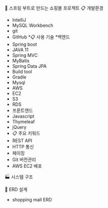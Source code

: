 🛒 스프링 부트로 만드는 쇼핑몰 프로젝트
 📋 개발환경
* IntelliJ
* MySQL Workbench
* git
* GitHub
*📋 사용 기술
*백엔드
* Spring boot
* JAVA 11
* Spring MVC
* MyBatis
* Spring Data JPA
* Build tool
* Gradle
* Mysql
* AWS
* EC2
* S3
* RDS
* 프론트엔드
* Javascript
* Thymeleaf
* jQuery
* 📋 주요 키워드
* REST API
* HTTP 통신
* 페이징
* Git 버전관리
* AWS EC2 배포

🏭 시스템 구조

🔗 ERD 설계
* shopping mall ERD
